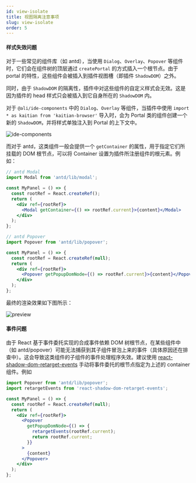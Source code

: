 ```yaml
---
id: view-isolate
title: 视图隔离注意事项
slug: view-isolate
order: 5
---
```


#### 样式失效问题

对于一些常见的组件库（如 antd），当使用 `Dialog`、`Overlay`、`Popover` 等组件时，它们会在组件树的顶层通过 `createPortal` 的方式插入一个根节点。由于 portal 的特性，这些组件会被插入到插件视图槽（即插件 `ShadowDOM`）之外。

同时，由于 `ShadowDOM` 的隔离性，插件中对这些组件的自定义样式会无效。这是因为插件的 head 样式只会被插入到它自身所在的 `ShadowDOM` 内。

对于 `@ali/ide-components` 中的 `Dialog`、`Overlay` 等组件，当插件中使用 `import * as kaitian from 'kaitian-browser'` 导入时，会为 Portal 类的组件创建一个新的 `ShadowDOM`，并将样式单独注入到 Portal 的上下文中。

![ide-components](https://img.alicdn.com/imgextra/i2/O1CN01YrLPCf24SDLpkmCO6_!!6000000007389-2-tps-1342-332.png)

而对于 antd，这类组件一般会提供一个 `getContainer` 的属性，用于指定它们所挂载的 DOM 根节点，可以将 Container 设置为插件所注册组件的根元素。例如：

```jsx
// antd Modal
import Modal from 'antd/lib/modal';

const MyPanel = () => {
  const rootRef = React.createRef();
  return (
    <div ref={rootRef}>
      <Modal getContainer={() => rootRef.current}>{content}</Modal>
    </div>
  );
};

// antd Popover
import Popover from 'antd/lib/popover';

const MyPanel = () => {
  const rootRef = React.createRef(null);
  return (
    <div ref={rootRef}>
      <Popover getPopupDomNode={() => rootRef.current}>{content}</Popover>
    </div>
  );
};
```

最终的渲染效果如下图所示：

![preview](https://img.alicdn.com/imgextra/i4/O1CN01l27JZS1MAxKoIAv63_!!6000000001395-2-tps-1300-914.png)

#### 事件问题

由于 React 基于事件委托实现的合成事件依赖 DOM 树根节点，在某些组件中（如 antd/popover）可能无法捕获到其子组件冒泡上来的事件（具体原因还在排查中）。这会导致这类组件的子组件的事件处理程序失效。建议使用 [react-shadow-dom-retarget-events](https://npm.alibaba-inc.com/package/react-shadow-dom-retarget-events) 手动将事件委托的根节点指定为上述的 container 组件。例如

```jsx
import Popover from 'antd/lib/popover';
import retargetEvents from 'react-shadow-dom-retarget-events';

const MyPanel = () => {
  const rootRef = React.createRef(null);
  return (
    <div ref={rootRef}>
      <Popover
        getPopupDomNode={() => {
          retargetEvents(rootRef.current);
          return rootRef.current;
        }}
      >
        {content}
      </Popover>
    </div>
  );
};
```
